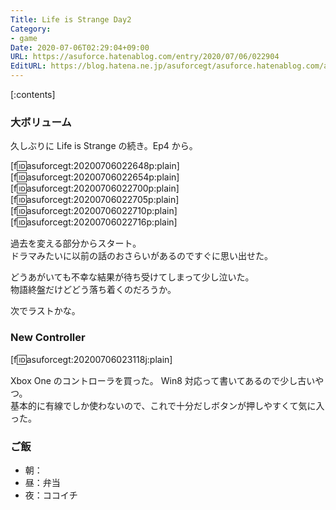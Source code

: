 ```yaml
---
Title: Life is Strange Day2
Category:
- game
Date: 2020-07-06T02:29:04+09:00
URL: https://asuforce.hatenablog.com/entry/2020/07/06/022904
EditURL: https://blog.hatena.ne.jp/asuforcegt/asuforce.hatenablog.com/atom/entry/26006613594343664
---
```


[:contents]

###  大ボリューム

久しぶりに Life is Strange の続き。Ep4 から。

[f:id:asuforcegt:20200706022648p:plain][f:id:asuforcegt:20200706022654p:plain][f:id:asuforcegt:20200706022700p:plain][f:id:asuforcegt:20200706022705p:plain][f:id:asuforcegt:20200706022710p:plain][f:id:asuforcegt:20200706022716p:plain]

過去を変える部分からスタート。  
ドラマみたいに以前の話のおさらいがあるのですぐに思い出せた。  

どうあがいても不幸な結果が待ち受けてしまって少し泣いた。  
物語終盤だけどどう落ち着くのだろうか。  

次でラストかな。

### New Controller

[f:id:asuforcegt:20200706023118j:plain]

Xbox One のコントローラを買った。 Win8 対応って書いてあるので少し古いやつ。  
基本的に有線でしか使わないので、これで十分だしボタンが押しやすくて気に入った。

### ご飯

- 朝：
- 昼：弁当
- 夜：ココイチ
